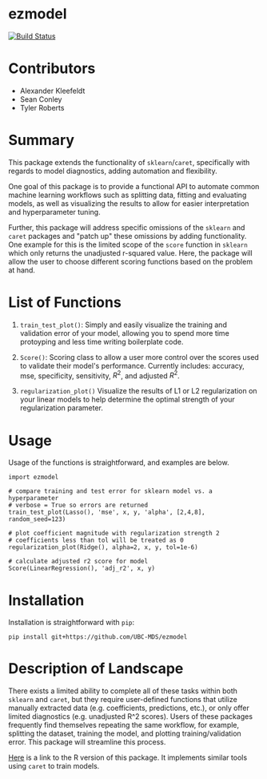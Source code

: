 # ezmodel
[![Build Status](https://travis-ci.org/UBC-MDS/ezmodel.svg?branch=master)](https://travis-ci.org/UBC-MDS/ezmodel)

# Contributors
* Alexander Kleefeldt
* Sean Conley
* Tyler Roberts

# Summary

This package extends the functionality of `sklearn`/`caret`, specifically with regards to model diagnostics,
adding automation and flexibility.

One goal of this package is to provide a functional API to automate common machine learning workflows such as splitting data,
fitting and evaluating models, as well as visualizing the results to allow for easier interpretation and hyperparameter tuning.

Further, this package will address specific omissions of the `sklearn` and `caret` packages and "patch up" these omissions
by adding functionality. One example for this is the limited scope of the `score` function
in `sklearn` which only returns the unadjusted r-squared value. Here, the package will allow the
user to choose different scoring functions based on the problem at hand.


# List of Functions

1. `train_test_plot()`: Simply and easily visualize the training and validation error of your model, allowing you to spend more time protoyping and less time writing boilerplate code.

2. `Score()`: Scoring class to allow a user more control over the scores used to validate their model's performance. Currently includes: accuracy, mse, specificity, sensitivity, $R^2$, and adjusted $R^2$.

3. `regularization_plot()`  Visualize the results of L1 or L2 regularization on your linear models to help determine the optimal strength of your regularization parameter.

# Usage

Usage of the functions is straightforward, and examples are below.

```{python}
import ezmodel

# compare training and test error for sklearn model vs. a hyperparameter
# verbose = True so errors are returned
train_test_plot(Lasso(), 'mse', x, y, 'alpha', [2,4,8], random_seed=123)

# plot coefficient magnitude with regularization strength 2
# coefficients less than tol will be treated as 0
regularization_plot(Ridge(), alpha=2, x, y, tol=1e-6)

# calculate adjusted r2 score for model
Score(LinearRegression(), 'adj_r2', x, y)
```

# Installation

Installation is straightforward with `pip`:

```
pip install git+https://github.com/UBC-MDS/ezmodel
```

# Description of Landscape

There exists a limited ability to complete all of these tasks within both `sklearn` and `caret`, but they require user-defined functions that utilize manually
extracted data (e.g. coefficients, predictions, etc.), or only offer limited diagnostics (e.g. unadjusted R^2 scores). Users of these packages frequently find
themselves repeating the same workflow, for example, splitting the dataset, training the model, and plotting training/validation error. This package will
streamline this process.

[Here](https://github.com/UBC-MDS/ezmodelR/) is a link to the R version of this package. It implements similar tools using `caret` to train models.
